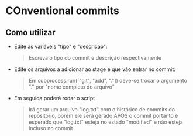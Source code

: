# COnventional commits

## Como utilizar
  - Edite as variáveis "tipo" e "descricao":
    > Escreva o tipo do commit e descrição respectivamente

  - Edite os arquivos a adicionar ao stage e que vão entrar no commit:
    > Em subprocess.run(["git", "add", "."]) deve-se trocar o argumento "." por "nome completo do arquivo"

  - Em seguida poderá rodar o script
    >  Irá gerar um arquivo "log.txt" com o histórico de commits do repositório, porém ele será gerado APÓS o commit
    >  portanto é esperado que "log.txt" esteja no estado "modified" e não esteja incluso no commit
